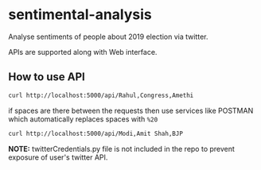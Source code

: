 # sentimental-analysis
Analyse sentiments of people about 2019 election via twitter.

APIs are supported along with Web interface.

## How to use API

```bash
curl http://localhost:5000/api/Rahul,Congress,Amethi
```

if spaces are there between the requests then use services like POSTMAN which automatically replaces spaces with `%20`

```bash
curl http://localhost:5000/api/Modi,Amit Shah,BJP
```

**NOTE:** twitterCredentials.py file is not included in the repo to prevent exposure of user's twitter API.
